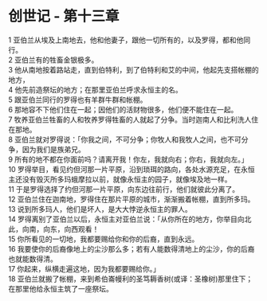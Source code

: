 # 创世记 - 第十三章
  
 1 亚伯兰从埃及上南地去，他和他妻子，跟他一切所有的，以及罗得，都和他同行。  
 2 亚伯兰有的牲畜金银极多。  
 3 他从南地按着路站走，直到伯特利，到了伯特利和艾的中间，他起先支搭帐棚的地方，  
 4 他先前造祭坛的地方；在那里亚伯兰呼求永恒主的名。  
 5 跟亚伯兰同行的罗得也有羊群牛群和帐棚。  
 6 那地容不下他们住在一起；因他们的活财物很多，他们便不能住在一起。  
 7 牧养亚伯兰牲畜的人和牧养罗得牲畜的人就起了分争。当时迦南人和比利洗人住在那地。  
 8 亚伯兰就对罗得说：「你我之间，不可分争；你牧人和我牧人之间，也不可分争，因为我们是族弟兄。  
 9 所有的地不都在你面前吗？请离开我！你左，我就向右；你右，我就向左。」  
 10 罗得举目，看见约但河那一片平原，沿到琐珥的路向，各处水源充足，在永恒主还没有毁灭所多玛蛾摩拉以前，就像永恒主的园子，就像埃及地一样。  
 11 于是罗得选择了约但河那一片平原，向东边往前行，他们就彼此分离了。  
 12 亚伯兰住在迦南地，罗得住在那片平原的城市，渐渐搬着帐棚，直到所多玛。  
 13 说到所多玛人，他们是坏人，是大大悖逆永恒主的罪人。  
 14 罗得离别了亚伯兰以后，永恒主对亚伯兰说：「从你所在的地方，你举目向北此，向南，向东，向西观看！  
 15 你所看见的一切地，我都要赐给你和你的后裔，直到永远。  
 16 我要使你的后裔像地上的尘沙那么多；若有人能数得清地上的尘沙，你的后裔也就能数得清。  
 17 你起来，纵横走遍这地，因为我都要赐给你。」  
 18 亚伯兰就搬了帐棚，来到希伯崙幔利的圣笃耨香树(或译：圣橡树)那里住下；在那里他给永恒主筑了一座祭坛。